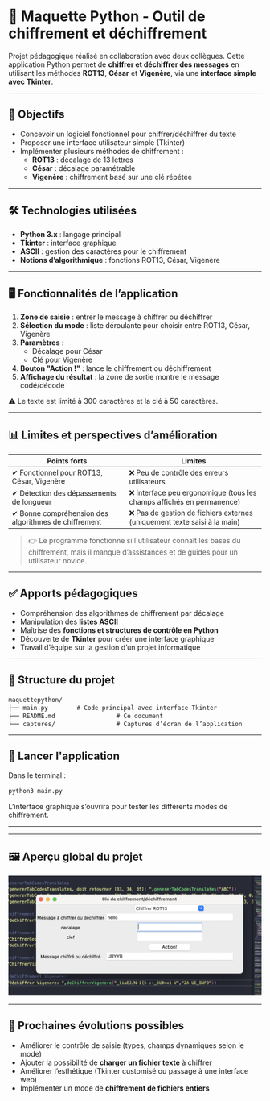 
# 🔐 Maquette Python - Outil de chiffrement et déchiffrement

Projet pédagogique réalisé en collaboration avec deux collègues. 
Cette application Python permet de **chiffrer et déchiffrer des messages** en utilisant les méthodes **ROT13**, **César** et **Vigenère**, via une **interface simple avec Tkinter**.

---

## 🎯 Objectifs

- Concevoir un logiciel fonctionnel pour chiffrer/déchiffrer du texte
- Proposer une interface utilisateur simple (Tkinter)
- Implémenter plusieurs méthodes de chiffrement :
  - **ROT13** : décalage de 13 lettres
  - **César** : décalage paramétrable
  - **Vigenère** : chiffrement basé sur une clé répétée

---

## 🛠️ Technologies utilisées

- **Python 3.x** : langage principal
- **Tkinter** : interface graphique
- **ASCII** : gestion des caractères pour le chiffrement
- **Notions d’algorithmique** : fonctions ROT13, César, Vigenère

---

## 🖥️ Fonctionnalités de l’application

1. **Zone de saisie** : entrer le message à chiffrer ou déchiffrer
2. **Sélection du mode** : liste déroulante pour choisir entre ROT13, César, Vigenère
3. **Paramètres** :
   - Décalage pour César
   - Clé pour Vigenère
4. **Bouton "Action !"** : lance le chiffrement ou déchiffrement
5. **Affichage du résultat** : la zone de sortie montre le message codé/décodé

⚠️ Le texte est limité à 300 caractères et la clé à 50 caractères.

---

## 📊 Limites et perspectives d’amélioration

| Points forts | Limites |
|--------------|---------|
| ✔ Fonctionnel pour ROT13, César, Vigenère | ❌ Peu de contrôle des erreurs utilisateurs |
| ✔ Détection des dépassements de longueur | ❌ Interface peu ergonomique (tous les champs affichés en permanence) |
| ✔ Bonne compréhension des algorithmes de chiffrement | ❌ Pas de gestion de fichiers externes (uniquement texte saisi à la main) |

> 👉 Le programme fonctionne si l'utilisateur connaît les bases du chiffrement, mais il manque d’assistances et de guides pour un utilisateur novice.

---

## ✅ Apports pédagogiques

- Compréhension des algorithmes de chiffrement par décalage
- Manipulation des **listes ASCII**
- Maîtrise des **fonctions et structures de contrôle en Python**
- Découverte de **Tkinter** pour créer une interface graphique
- Travail d’équipe sur la gestion d’un projet informatique

---

## 📁 Structure du projet

```
maquettepython/
├── main.py        # Code principal avec interface Tkinter
├── README.md                 # Ce document
└── captures/                 # Captures d’écran de l’application 
```

---

## 🚀 Lancer l'application

Dans le terminal :
```bash
python3 main.py
```

L’interface graphique s’ouvrira pour tester les différents modes de chiffrement.

---
---

## 🖼️ Aperçu global du projet

![Aperçu du tableau de bord](./test1.png)

---

## 🎯 Prochaines évolutions possibles

- Améliorer le contrôle de saisie (types, champs dynamiques selon le mode)
- Ajouter la possibilité de **charger un fichier texte** à chiffrer
- Améliorer l’esthétique (Tkinter customisé ou passage à une interface web)
- Implémenter un mode de **chiffrement de fichiers entiers**
